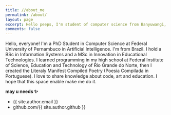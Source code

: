 ```yaml
---
title: //about_me
permalink: /about/
layout: page
excerpt: Hello peeps, I'm student of computer science from Banyuwangi, living in Jogjakarta. This blog for documentation about my programming journey, running on jekyll, hosting on netlify and using my own simple theme.
comments: false
---
```

Hello, everyone! I'm a PhD Student in Computer Science at Federal University of Pernambuco in Artificial Intelligence. I'm from Brazil. I hold a BSc in Information Systems and a MSc in Innovation in Educational Technologies. I learned programming in my high school at Federal Institute of Science, Education and Technology of Rio Grande do Norte, then I created the Literaly Manifest Compiled Poetry (Poesia Compilada in Portuguese). I love to share knowledge about code, art and education. I hope that this space enable make me do it.



**may u needs ✨**
- {{ site.author.email }}
- github.com/{{ site.author.github }}
